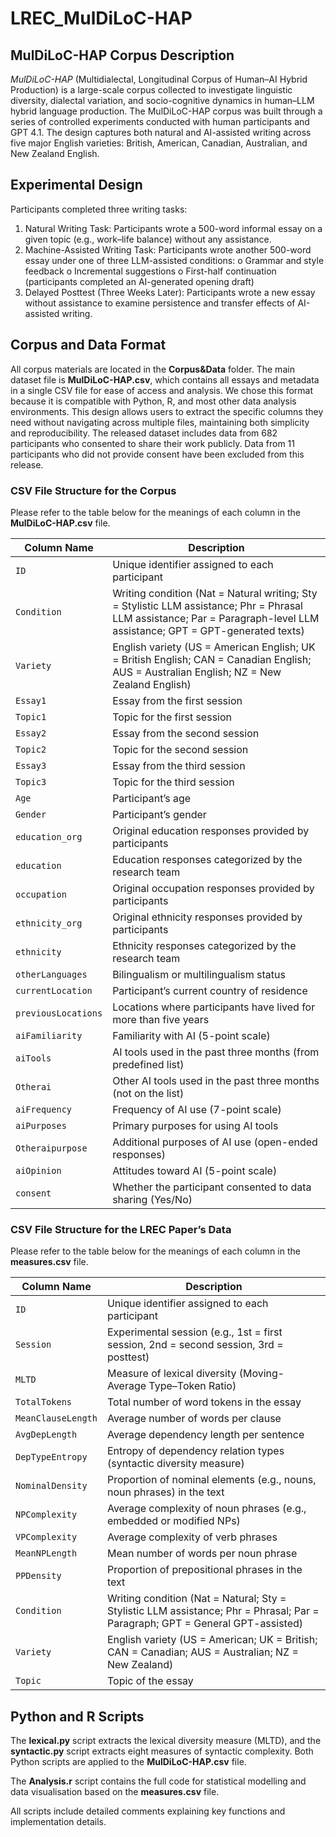 # LREC_MulDiLoC-HAP
## MulDiLoC-HAP Corpus Description
*MulDiLoC-HAP* (Multidialectal, Longitudinal Corpus of Human–AI Hybrid Production) is a large-scale corpus collected to investigate linguistic diversity, dialectal variation, and socio-cognitive dynamics in human–LLM hybrid language production.
The MulDiLoC-HAP corpus was built through a series of controlled experiments conducted with human participants and GPT 4.1. The design captures both natural and AI-assisted writing across five major English varieties: British, American, Canadian, Australian, and New Zealand English.
## Experimental Design
Participants completed three writing tasks:
1.	Natural Writing Task: Participants wrote a 500-word informal essay on a given topic (e.g., work–life balance) without any assistance.
2.	Machine-Assisted Writing Task: Participants wrote another 500-word essay under one of three LLM-assisted conditions:
o	Grammar and style feedback
o	Incremental suggestions
o	First-half continuation (participants completed an AI-generated opening draft)
3.	Delayed Posttest (Three Weeks Later): Participants wrote a new essay without assistance to examine persistence and transfer effects of AI-assisted writing.
## Corpus and Data Format
All corpus materials are located in the **Corpus&Data** folder. The main dataset file is **MulDiLoC-HAP.csv**, which contains all essays and metadata in a single CSV file for ease of access and analysis. We chose this format because it is compatible with Python, R, and most other data analysis environments. This design allows users to extract the specific columns they need without navigating across multiple files, maintaining both simplicity and reproducibility.
The released dataset includes data from 682 participants who consented to share their work publicly. Data from 11 participants who did not provide consent have been excluded from this release.
### CSV File Structure for the Corpus
Please refer to the table below for the meanings of each column in the **MulDiLoC-HAP.csv** file.

| **Column Name**     | **Description**                                                                                                                                                          |
| ------------------- | ------------------------------------------------------------------------------------------------------------------------------------------------------------------------ |
| `ID`                | Unique identifier assigned to each participant                                                                                                                           |
| `Condition`         | Writing condition (Nat = Natural writing; Sty = Stylistic LLM assistance; Phr = Phrasal LLM assistance; Par = Paragraph-level LLM assistance; GPT = GPT-generated texts) |
| `Variety`           | English variety (US = American English; UK = British English; CAN = Canadian English; AUS = Australian English; NZ = New Zealand English)                                |
| `Essay1`            | Essay from the first session                                                                                                                                             |
| `Topic1`            | Topic for the first session                                                                                                                                              |
| `Essay2`            | Essay from the second session                                                                                                                                            |
| `Topic2`            | Topic for the second session                                                                                                                                             |
| `Essay3`            | Essay from the third session                                                                                                                                             |
| `Topic3`            | Topic for the third session                                                                                                                                              |
| `Age`               | Participant’s age                                                                                                                                                        |
| `Gender`            | Participant’s gender                                                                                                                                                     |
| `education_org`     | Original education responses provided by participants                                                                                                                    |
| `education`         | Education responses categorized by the research team                                                                                                                     |
| `occupation`        | Original occupation responses provided by participants                                                                                                                   |
| `ethnicity_org`     | Original ethnicity responses provided by participants                                                                                                                    |
| `ethnicity`         | Ethnicity responses categorized by the research team                                                                                                                     |
| `otherLanguages`    | Bilingualism or multilingualism status                                                                                                                                   |
| `currentLocation`   | Participant’s current country of residence                                                                                                                               |
| `previousLocations` | Locations where participants have lived for more than five years                                                                                                         |
| `aiFamiliarity`     | Familiarity with AI (5-point scale)                                                                                                                                      |
| `aiTools`           | AI tools used in the past three months (from predefined list)                                                                                                            |
| `Otherai`           | Other AI tools used in the past three months (not on the list)                                                                                                           |
| `aiFrequency`       | Frequency of AI use (7-point scale)                                                                                                                                      |
| `aiPurposes`        | Primary purposes for using AI tools                                                                                                                                      |
| `Otheraipurpose`    | Additional purposes of AI use (open-ended responses)                                                                                                                     |
| `aiOpinion`         | Attitudes toward AI (5-point scale)                                                                                                                                      |
| `consent`           | Whether the participant consented to data sharing (Yes/No)                                                                                                               |


### CSV File Structure for the LREC Paper’s Data
Please refer to the table below for the meanings of each column in the **measures.csv** file.

| **Column Name** | **Description** |
|------------------|-----------------|
| `ID` | Unique identifier assigned to each participant |
| `Session` | Experimental session (e.g., 1st = first session, 2nd = second session, 3rd = posttest) |
| `MLTD` | Measure of lexical diversity (Moving-Average Type–Token Ratio) |
| `TotalTokens` | Total number of word tokens in the essay |
| `MeanClauseLength` | Average number of words per clause |
| `AvgDepLength` | Average dependency length per sentence |
| `DepTypeEntropy` | Entropy of dependency relation types (syntactic diversity measure) |
| `NominalDensity` | Proportion of nominal elements (e.g., nouns, noun phrases) in the text |
| `NPComplexity` | Average complexity of noun phrases (e.g., embedded or modified NPs) |
| `VPComplexity` | Average complexity of verb phrases |
| `MeanNPLength` | Mean number of words per noun phrase |
| `PPDensity` | Proportion of prepositional phrases in the text |
| `Condition` | Writing condition (Nat = Natural; Sty = Stylistic LLM assistance; Phr = Phrasal; Par = Paragraph; GPT = General GPT-assisted) |
| `Variety` | English variety (US = American; UK = British; CAN = Canadian; AUS = Australian; NZ = New Zealand) |
| `Topic` | Topic of the essay |

## Python and R Scripts
The **lexical.py** script extracts the lexical diversity measure (MLTD), and the **syntactic.py** script extracts eight measures of syntactic complexity. Both Python scripts are applied to the **MulDiLoC-HAP.csv** file.

The **Analysis.r** script contains the full code for statistical modelling and data visualisation based on the **measures.csv** file.

All scripts include detailed comments explaining key functions and implementation details.
